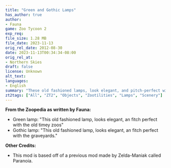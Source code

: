 ```yaml
---
title: "Green and Gothic Lamps"
has_author: true
author: 
- Fauna
game: Zoo Tycoon 2
exp_req: 
file_size: 1.28 MB
file_date: 2023-11-13
orig_rel_date: 2012-08-30
date: 2023-11-13T00:34:34-08:00
orig_rel_at: 
- Northern Skies
draft: false
license: Unknown
alt_text: 
languages:
- English
summary: "These old fashioned lamps, look elegant, and pitch-perfect with the old timey zoos."
zt2tags: ["All", "ZT2", "Objects", "Zootilities", "Lamps", "Scenery"]
---
```


**From the Zoopedia as written by Fauna:**

- Green lamp: "This old fashioned lamp, looks elegant, an fitch perfect with the old timey zoos"
- Gothic lamp: "This old fashioned lamp, looks elegant, an fitch perfect with the graveyards."

**Other Credits:**
- This mod is based off of a previous mod made by Zelda-Maniak called Paranoia.